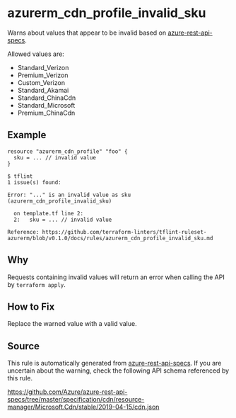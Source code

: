 <!--- This file generated by `tools/apispec-rule-gen/main.go`. DO NOT EDIT --->

# azurerm_cdn_profile_invalid_sku

Warns about values that appear to be invalid based on [azure-rest-api-specs](https://github.com/Azure/azure-rest-api-specs).

Allowed values are:
- Standard_Verizon
- Premium_Verizon
- Custom_Verizon
- Standard_Akamai
- Standard_ChinaCdn
- Standard_Microsoft
- Premium_ChinaCdn

## Example

```hcl
resource "azurerm_cdn_profile" "foo" {
  sku = ... // invalid value
}
```

```
$ tflint
1 issue(s) found:

Error: "..." is an invalid value as sku (azurerm_cdn_profile_invalid_sku)

  on template.tf line 2:
  2:   sku = ... // invalid value

Reference: https://github.com/terraform-linters/tflint-ruleset-azurerm/blob/v0.1.0/docs/rules/azurerm_cdn_profile_invalid_sku.md

```

## Why

Requests containing invalid values will return an error when calling the API by `terraform apply`.

## How to Fix

Replace the warned value with a valid value.

## Source

This rule is automatically generated from [azure-rest-api-specs](https://github.com/Azure/azure-rest-api-specs). If you are uncertain about the warning, check the following API schema referenced by this rule.

https://github.com/Azure/azure-rest-api-specs/tree/master/specification/cdn/resource-manager/Microsoft.Cdn/stable/2019-04-15/cdn.json
